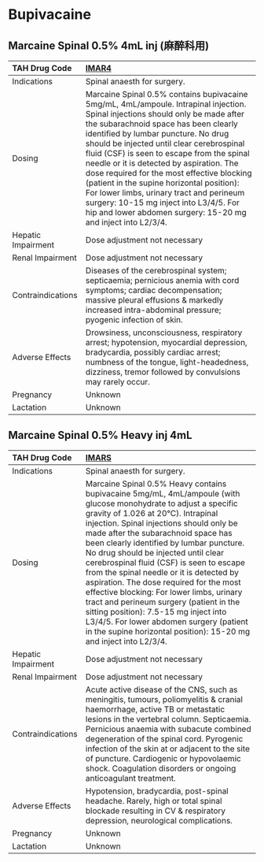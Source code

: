 # Bupivacaine

## Marcaine Spinal 0.5% 4mL inj (麻醉科用)

| TAH Drug Code      | [IMAR4](https://www.tahsda.org.tw/drugs/hissearch.php?drug_code=IMAR4)                                                                                                                                                                                                                                                                                                                                                                                                                                                                                                                                  |
|:-------------------|:--------------------------------------------------------------------------------------------------------------------------------------------------------------------------------------------------------------------------------------------------------------------------------------------------------------------------------------------------------------------------------------------------------------------------------------------------------------------------------------------------------------------------------------------------------------------------------------------------------|
| Indications        | Spinal anaesth for surgery.                                                                                                                                                                                                                                                                                                                                                                                                                                                                                                                                                                             |
| Dosing             | Marcaine Spinal 0.5% contains bupivacaine 5mg/mL, 4mL/ampoule. Intrapinal injection. Spinal injections should only be made after the subarachnoid space has been clearly identified by lumbar puncture. No drug should be injected until clear cerebrospinal fluid (CSF) is seen to escape from the spinal needle or it is detected by aspiration. The dose required for the most effective blocking (patient in the supine horizontal position): For lower limbs, urinary tract and perineum surgery: 10-15 mg inject into L3/4/5. For hip and lower abdomen surgery: 15-20 mg and inject into L2/3/4. |
| Hepatic Impairment | Dose adjustment not necessary                                                                                                                                                                                                                                                                                                                                                                                                                                                                                                                                                                           |
| Renal Impairment   | Dose adjustment not necessary                                                                                                                                                                                                                                                                                                                                                                                                                                                                                                                                                                           |
| Contraindications  | Diseases of the cerebrospinal system; septicaemia; pernicious anemia with cord symptoms; cardiac decompensation; massive pleural effusions & markedly increased intra-abdominal pressure; pyogenic infection of skin.                                                                                                                                                                                                                                                                                                                                                                                   |
| Adverse Effects    | Drowsiness, unconsciousness, respiratory arrest; hypotension, myocardial depression, bradycardia, possibly cardiac arrest; numbness of the tongue, light-headedness, dizziness, tremor followed by convulsions may rarely occur.                                                                                                                                                                                                                                                                                                                                                                        |
| Pregnancy          | Unknown                                                                                                                                                                                                                                                                                                                                                                                                                                                                                                                                                                                                 |
| Lactation          | Unknown                                                                                                                                                                                                                                                                                                                                                                                                                                                                                                                                                                                                 |

## Marcaine Spinal 0.5% Heavy inj 4mL

| TAH Drug Code      | [IMARS](https://www.tahsda.org.tw/drugs/hissearch.php?drug_code=IMARS)                                                                                                                                                                                                                                                                                                                                                                                                                                                                                                                                                                                                                                            |
|:-------------------|:------------------------------------------------------------------------------------------------------------------------------------------------------------------------------------------------------------------------------------------------------------------------------------------------------------------------------------------------------------------------------------------------------------------------------------------------------------------------------------------------------------------------------------------------------------------------------------------------------------------------------------------------------------------------------------------------------------------|
| Indications        | Spinal anaesth for surgery.                                                                                                                                                                                                                                                                                                                                                                                                                                                                                                                                                                                                                                                                                       |
| Dosing             | Marcaine Spinal 0.5% Heavy contains bupivacaine 5mg/mL, 4mL/ampoule (with glucose monohydrate to adjust a specific gravity of 1.026 at 20°C). Intrapinal injection. Spinal injections should only be made after the subarachnoid space has been clearly identified by lumbar puncture. No drug should be injected until clear cerebrospinal fluid (CSF) is seen to escape from the spinal needle or it is detected by aspiration. The dose required for the most effective blocking: For lower limbs, urinary tract and perineum surgery (patient in the sitting position): 7.5-15 mg inject into L3/4/5. For lower abdomen surgery (patient in the supine horizontal position): 15-20 mg and inject into L2/3/4. |
| Hepatic Impairment | Dose adjustment not necessary                                                                                                                                                                                                                                                                                                                                                                                                                                                                                                                                                                                                                                                                                     |
| Renal Impairment   | Dose adjustment not necessary                                                                                                                                                                                                                                                                                                                                                                                                                                                                                                                                                                                                                                                                                     |
| Contraindications  | Acute active disease of the CNS, such as meningitis, tumours, poliomyelitis & cranial haemorrhage, active TB or metastatic lesions in the vertebral column. Septicaemia. Pernicious anaemia with subacute combined degeneration of the spinal cord. Pyrogenic infection of the skin at or adjacent to the site of puncture. Cardiogenic or hypovolaemic shock. Coagulation disorders or ongoing anticoagulant treatment.                                                                                                                                                                                                                                                                                          |
| Adverse Effects    | Hypotension, bradycardia, post-spinal headache. Rarely, high or total spinal blockade resulting in CV & respiratory depression, neurological complications.                                                                                                                                                                                                                                                                                                                                                                                                                                                                                                                                                       |
| Pregnancy          | Unknown                                                                                                                                                                                                                                                                                                                                                                                                                                                                                                                                                                                                                                                                                                           |
| Lactation          | Unknown                                                                                                                                                                                                                                                                                                                                                                                                                                                                                                                                                                                                                                                                                                           |

